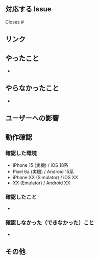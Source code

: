 ## 対応する Issue

<!-- 該当の Issue を Close したくない場合は、 `Closes` の文言を削除する。 -->
Closes #

## リンク

<!-- タスク管理/整理用の Notion ページや参考にしたサイト等があれば記載する。 -->

## やったこと

- 

## やらなかったこと

- 

## ユーザーへの影響

<!-- ユーザーから見て、できるようになったことやできなくなったこと等を記載する。 -->

## 動作確認

### 確認した環境

- iPhone 15 (実機) / iOS 18系
- Pixel 6a (実機) / Android 15系
- iPhone XX (Simulator) / iOS XX
- XX (Emulator) / Android XX

### 確認したこと
<!-- スクショや動画を貼っても良い。 -->

- 

### 確認しなかった（できなかった）こと

- 

## その他
